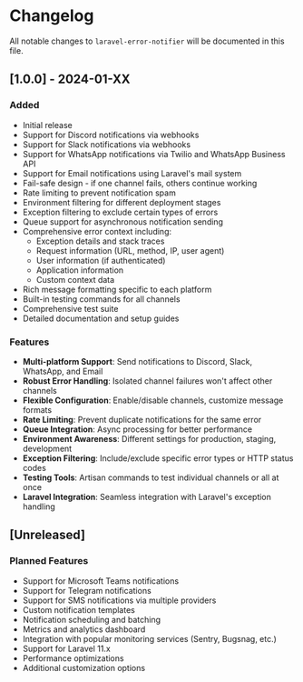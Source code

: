 # Changelog

All notable changes to `laravel-error-notifier` will be documented in this file.

## [1.0.0] - 2024-01-XX

### Added
- Initial release
- Support for Discord notifications via webhooks
- Support for Slack notifications via webhooks  
- Support for WhatsApp notifications via Twilio and WhatsApp Business API
- Support for Email notifications using Laravel's mail system
- Fail-safe design - if one channel fails, others continue working
- Rate limiting to prevent notification spam
- Environment filtering for different deployment stages
- Exception filtering to exclude certain types of errors
- Queue support for asynchronous notification sending
- Comprehensive error context including:
  - Exception details and stack traces
  - Request information (URL, method, IP, user agent)
  - User information (if authenticated)
  - Application information
  - Custom context data
- Rich message formatting specific to each platform
- Built-in testing commands for all channels
- Comprehensive test suite
- Detailed documentation and setup guides

### Features
- **Multi-platform Support**: Send notifications to Discord, Slack, WhatsApp, and Email
- **Robust Error Handling**: Isolated channel failures won't affect other channels
- **Flexible Configuration**: Enable/disable channels, customize message formats
- **Rate Limiting**: Prevent duplicate notifications for the same error
- **Queue Integration**: Async processing for better performance
- **Environment Awareness**: Different settings for production, staging, development
- **Exception Filtering**: Include/exclude specific error types or HTTP status codes
- **Testing Tools**: Artisan commands to test individual channels or all at once
- **Laravel Integration**: Seamless integration with Laravel's exception handling

## [Unreleased]

### Planned Features
- Support for Microsoft Teams notifications
- Support for Telegram notifications
- Support for SMS notifications via multiple providers
- Custom notification templates
- Notification scheduling and batching
- Metrics and analytics dashboard
- Integration with popular monitoring services (Sentry, Bugsnag, etc.)
- Support for Laravel 11.x
- Performance optimizations
- Additional customization options